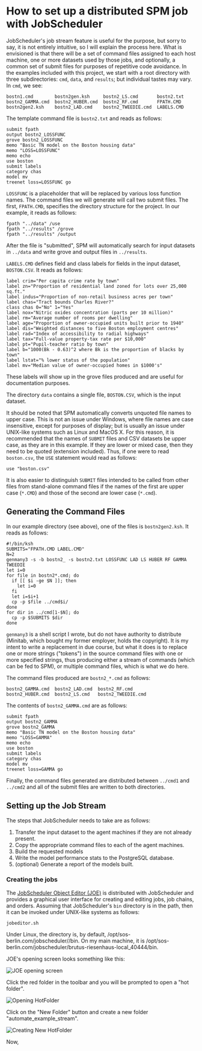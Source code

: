 # How to set up a distributed SPM job with JobScheduler

JobScheduler's job stream feature is useful for the purpose, but sorry to say,
it is not entirely intuitive, so I will explain the process here.  What is
envisioned is that there will be a set of command files assigned to each host
machine, one or more datasets used by those jobs, and optionally, a common
set of submit files for purposes of repetitive code avoidance.  In the examples
included with this project, we start with a root directory with three
subdirectories: `cmd`, `data`, and `results`; but individual tastes may vary.
In `cmd`, we see:
```
bostn1.cmd        bostn2gen.ksh     bostn2_LS.cmd       bostn2.txt
bostn2_GAMMA.cmd  bostn2_HUBER.cmd  bostn2_RF.cmd       FPATH.CMD
bostn2gen2.ksh    bostn2_LAD.cmd    bostn2_TWEEDIE.cmd  LABELS.CMD
```

The template command file is `bostn2.txt` and reads as follows:
```
submit fpath
output bostn2_LOSSFUNC
grove bostn2_LOSSFUNC
memo "Basic TN model on the Boston housing data"
memo "LOSS=LOSSFUNC"
memo echo
use boston
submit labels
category chas
model mv
treenet loss=LOSSFUNC go
```

`LOSSFUNC` is a placeholder that will be replaced by various loss function
names.  The command files we will generate will call two submit files.  The
first, `FPATH.CMD`, specifies the directory structure for the project.  In our
example, it reads as follows:
```
fpath "../data" /use
fpath "../results" /grove
fpath "../results" /output
```

After the file is "submitted", SPM will automatically search for input datasets
in `../data` and write grove and output files in `../results`.

`LABELS.CMD` defines field and class labels for fields in the input dataset,
`BOSTON.CSV`.  It reads as follows:
```
label crim="Per capita crime rate by town"
label zn="Proportion of residential land zoned for lots over 25,000 sq.ft."
label indus="Proportion of non-retail business acres per town"
label chas="Tract bounds Charles River?"
class chas 0="No" 1="Yes"
label nox="Nitric oxides concentration (parts per 10 million)"
label rm="Average number of rooms per dwelling"
label age="Proportion of owner-occupied units built prior to 1940"
label dis="Weighted distances to five Boston employment centres"
label rad="Index of accessibility to radial highways"
label tax="Full-value property-tax rate per $10,000"
label pt="Pupil-teacher ratio by town"
label b="1000(Bk - 0.63)^2 where Bk is the proportion of blacks by town"
label lstat="% lower status of the population"
label mv="Median value of owner-occupied homes in $1000's"
```

These labels will show up in the grove files produced and are useful for
documentation purposes.

The directory `data` contains a single file, `BOSTON.CSV`, which is the
input dataset.

It should be noted that SPM automatically converts unquoted file names
to upper case.  This is not an issue under Windows, where file names are case
insensitive, except for purposes of display; but is usually an issue under
UNIX-like systems such as Linux and MacOS X.  For this reason, it is
recommended that the names of `SUBMIT` files and CSV datasets be upper case, as
they are in this example. If they are lower or mixed case, then they need
to be quoted (extension included).  Thus, if one were to read `boston.csv`,
the `USE` statement would read as follows:
```
use "boston.csv"
```

It is also easier to distinguish `SUBMIT` files intended to be called from
other files from stand-alone command files if the names of the first are
upper case (`*.CMD`) and those of the second are lower case (`*.cmd`).

## Generating the Command Files

In our example directory (see above), one of the files is `bostn2gen2.ksh`.
It reads as follows:
```
#!/bin/ksh
SUBMITS="FPATH.CMD LABEL.CMD"
N=2
genmany3 -s -b bostn2_ -s bostn2.txt LOSSFUNC LAD LS HUBER RF GAMMA TWEEDIE
let i=0
for file in bostn2*.cmd; do
  if [[ $i -ge $N ]]; then
    let i=0
  fi
  let i=$i+1
  cp -p $file ../cmd$i/
done
for dir in ../cmd[1-$N]; do
  cp -p $SUBMITS $dir
done
```

`genmany3` is a shell script I wrote, but do not have authority to
distribute (Minitab, which bought my former employer, holds the copyright).
It is my intent to write a replacement in due course, but what it does is to
replace one or more strings ("tokens") in the source command files with one or
more specified strings, thus producing either a stream of commands (which can
be fed to SPM), or multiple command files, which is what we do here.

The command files produced are `bostn2_*.cmd` as follows:
```
bostn2_GAMMA.cmd  bostn2_LAD.cmd  bostn2_RF.cmd
bostn2_HUBER.cmd  bostn2_LS.cmd   bostn2_TWEEDIE.cmd
```
The contents of `bostn2_GAMMA.cmd` are as follows:
```
submit fpath
output bostn2_GAMMA
grove bostn2_GAMMA
memo "Basic TN model on the Boston housing data"
memo "LOSS=GAMMA"
memo echo
use boston
submit labels
category chas
model mv
treenet loss=GAMMA go
```
Finally, the command files generated are distributed between `../cmd1` and
`../cmd2` and all of the submit files are written to both directories.

## Setting up the Job Stream

The steps that JobScheduler needs to take are as follows:

1.  Transfer the input dataset to the agent machines if they are not
    already present.
1.  Copy the appropriate command files to each of the agent machines.
1.  Build the requested models
1.  Write the model performance stats to the PostgreSQL database.
1.  (optional) Generate a report of the models built.

### Creating the jobs

The [JobScheduler Object Editor (JOE)](https://kb.sos-berlin.com/display/PKB/JOE+-+JobScheduler+Object+Editor) is distributed with JobScheduler and provides
a graphical user interface for creating and editing jobs, job chains, and
orders.  Assuming that JobScheduler's `bin` directory is in the path, then it
can be invoked under UNIX-like systems as follows:
```
jobeditor.sh
```
Under Linux, the directory is, by default, /opt/sos-berlin.com/jobscheduler/<installation name>/bin.
On my main machine, it is /opt/sos-berlin.com/jobscheduler/brutus-riesenhaus-local_40444/bin.

JOE's opening screen looks something like this:

![JOE opening screen](../pics/jobedit1.png)

Click the red folder in the toolbar and you will be prompted to open a
"hot folder".

![Opening HotFolder](../pics/jobedit2.png)

Click on the "New Folder" button and create a new folder
"automate_example_stream".

![Creating New HotFolder](../pics/jobedit_new_folder.png)

Now,

